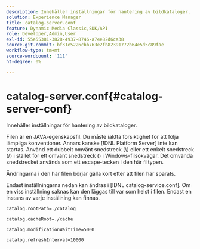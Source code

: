 ```yaml
---
description: Innehåller inställningar för hantering av bildkataloger.
solution: Experience Manager
title: catalog-server.conf
feature: Dynamic Media Classic,SDK/API
role: Developer,Admin,User
exl-id: 55e55381-3828-4937-8746-a74e82d6ca38
source-git-commit: bf31e5226cbb763e2fb82391772b64e5d5c89fae
workflow-type: tm+mt
source-wordcount: '111'
ht-degree: 0%

---
```


# catalog-server.conf{#catalog-server-conf}

Innehåller inställningar för hantering av bildkataloger.

Filen är en JAVA-egenskapsfil. Du måste iaktta försiktighet för att följa lämpliga konventioner. Annars kanske [!DNL Platform Server] inte kan startas. Använd ett dubbelt omvänt snedstreck (\\) eller ett enkelt snedstreck (/) i stället för ett omvänt snedstreck (\) i Windows-filsökvägar. Det omvända snedstrecket används som ett escape-tecken i den här filtypen.

Ändringarna i den här filen börjar gälla kort efter att filen har sparats.

Endast inställningarna nedan kan ändras i [!DNL catalog-service.conf]. Om en viss inställning saknas kan den läggas till var som helst i filen. Endast en instans av varje inställning kan finnas.

`catalog.rootPath=./catalog`

`catalog.cacheRoot=./cache`

`catalog.modificationWaitTime=5000`

`catalog.refreshInterval=10000`
